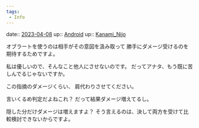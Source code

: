 ```yaml
---
tags:
 - Info
---
```


date:: [2023-04-08](/Daily_Note/2023-04-08.md)
up:: [Android](Bar/Novel/Topics/Android.md)
up:: [Kanami_Nijo](Bar/Novel/Nacaria/Kanami_Nijo.md)

オブラートを使うのは相手がその意図を汲み取って
勝手にダメージ受けるのを期待するためですよ。

私は優しいので、そんなこと他人にさせないのです。
だってアナタ、もう既に苦しんでるじゃないですか。

この指摘のダメージくらい、
肩代わりさせてください。

言いくるめ判定だよねこれ？
だって結果ダメージ増えてるし。

隠した分だけダメージは増えますよ？
そう言えるのは、決して両方を受けて比較検討できないからですよ。
